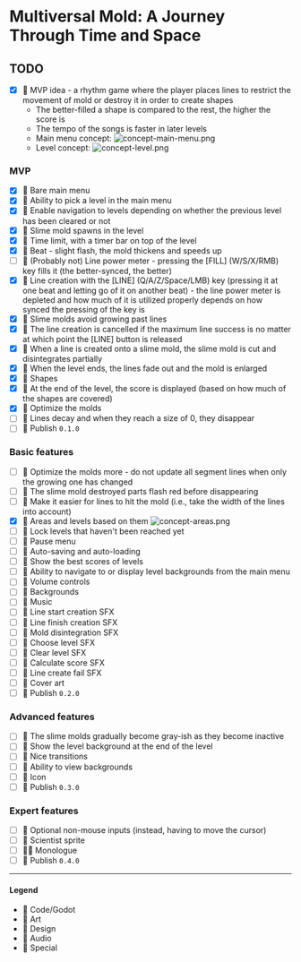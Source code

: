# Multiversal Mold: A Journey Through Time and Space

## TODO

- [x] 💚 MVP idea - a rhythm game where the player places lines to restrict the movement of mold or destroy it in order to create shapes 
    - The better-filled a shape is compared to the rest, the higher the score is
    - The tempo of the songs is faster in later levels
    - Main menu concept:
      ![concept-main-menu.png](../../blob/main/concept-main-menu.png?raw=true)
    - Level concept:
      ![concept-level.png](../../blob/main/concept-level.png?raw=true)

### MVP

- [x] 💙 Bare main menu
- [x] 💙 Ability to pick a level in the main menu
- [x] 💙 Enable navigation to levels depending on whether the previous level has been cleared or not 
- [x] 💙 Slime mold spawns in the level
- [x] 💙 Time limit, with a timer bar on top of the level
- [x] 💙 Beat - slight flash, the mold thickens and speeds up
- [ ] 💙 (Probably not) Line power meter - pressing the [FILL] (W/S/X/RMB) key fills it (the better-synced, the better)
- [x] 💙 Line creation with the [LINE] (Q/A/Z/Space/LMB) key (pressing it at one beat and letting go of it on another beat) - the line power meter is depleted and how much of it is utilized properly depends on how synced the pressing of the key is
- [x] 💙 Slime molds avoid growing past lines
- [x] 💙 The line creation is cancelled if the maximum line success is no matter at which point the [LINE] button is released
- [x] 💙 When a line is created onto a slime mold, the slime mold is cut and disintegrates partially
- [x] 💙 When the level ends, the lines fade out and the mold is enlarged
- [x] 💙 Shapes
- [x] 💙 At the end of the level, the score is displayed (based on how much of the shapes are covered)
- [x] 💙 Optimize the molds
- [ ] 💙 Lines decay and when they reach a size of 0, they disappear
- [ ] 💟 Publish `0.1.0`

### Basic features

- [ ] 💙 Optimize the molds more - do not update all segment lines when only the growing one has changed
- [ ] 💙 The slime mold destroyed parts flash red before disappearing
- [ ] 💙 Make it easier for lines to hit the mold (i.e., take the width of the lines into account)
- [x] 💚 Areas and levels based on them
  ![concept-areas.png](../../blob/main/concept-areas.png?raw=true)
- [ ] 💙 Lock levels that haven't been reached yet
- [ ] 💙 Pause menu
- [ ] 💙 Auto-saving and auto-loading
- [ ] 💙 Show the best scores of levels
- [ ] 💙 Ability to navigate to or display level backgrounds from the main menu
- [ ] 💙 Volume controls
- [ ] 💜 Backgrounds
- [ ] 💛 Music
- [ ] 💛 Line start creation SFX
- [ ] 💛 Line finish creation SFX
- [ ] 💛 Mold disintegration SFX
- [ ] 💛 Choose level SFX
- [ ] 💛 Clear level SFX
- [ ] 💛 Calculate score SFX
- [ ] 💛 Line create fail SFX
- [ ] 💜 Cover art
- [ ] 💟 Publish `0.2.0`

### Advanced features

- [ ] 💙 The slime molds gradually become gray-ish as they become inactive
- [ ] 💙 Show the level background at the end of the level
- [ ] 💙 Nice transitions
- [ ] 💙 Ability to view backgrounds
- [ ] 💜 Icon
- [ ] 💟 Publish `0.3.0`

### Expert features

- [ ] 💙 Optional non-mouse inputs (instead, having to move the cursor)
- [ ] 💜 Scientist sprite
- [ ] 💙💚 Monologue
- [ ] 💟 Publish `0.4.0`

---

#### Legend

- 💙 Code/Godot
- 💜 Art
- 💚 Design
- 💛 Audio
- 💟 Special
